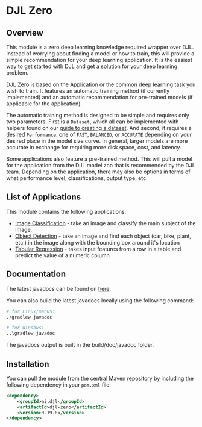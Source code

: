 # DJL Zero

## Overview

This module is a zero deep learning knowledge required wrapper over DJL.
Instead of worrying about finding a model or how to train, this will provide a simple recommendation for your deep learning application.
It is the easiest way to get started with DJL and get a solution for your deep learning problem.

DJL Zero is based on the [Application](https://javadoc.io/doc/ai.djl/api/latest/ai/djl/Application.html) or the common deep learning task you wish to train.
It features an automatic training method (if currently implemented) and an automatic recommendation for pre-trained models (if applicable for the application).

The automatic training method is designed to be simple and requires only two parameters.
First is a `Dataset`, which all can be implemented with helpers found on our [guide to creating a dataset](../docs/development/how_to_use_dataset.md).
And second, it requires a desired `Performance`: one of `FAST`, `BALANCED`, or `ACCURATE` depending on your desired place in the model size curve.
In general, larger models are more accurate in exchange for requiring more disk space, cost, and latency.

Some applications also feature a pre-trained method.
This will pull a model for the application from the DJL model zoo that is recommended by the DJL team.
Depending on the application, there may also be options in terms of what performance level, classifications, output type, etc.

## List of Applications

This module contains the following applications:

- [Image Classification](https://javadoc.io/doc/ai.djl/djl-zero/latest/ai/djl/zero/cv/ImageClassification.html) - take an image and classify the main subject of the image.
- [Object Detection](https://javadoc.io/doc/ai.djl/djl-zero/latest/ai/djl/zero/cv/ObjectDetection.html) - take an image and find each object (car, bike, plant, etc.) in the image along with the bounding box around it's location
- [Tabular Regression](https://javadoc.io/doc/ai.djl/djl-zero/latest/ai/djl/zero/tabular/TabularRegression.html) - takes input features from a row in a table and predict the value of a numeric column

## Documentation

The latest javadocs can be found on [here](https://javadoc.io/doc/ai.djl/zero/latest/index.html).

You can also build the latest javadocs locally using the following command:

```sh
# for Linux/macOS:
./gradlew javadoc

# for Windows:
..\gradlew javadoc
```
The javadocs output is built in the build/doc/javadoc folder.


## Installation
You can pull the module from the central Maven repository by including the following dependency in your `pom.xml` file:

```xml
<dependency>
    <groupId>ai.djl</groupId>
    <artifactId>djl-zero</artifactId>
    <version>0.19.0</version>
</dependency>
```
